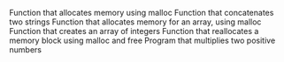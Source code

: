 Function that allocates memory using malloc
Function that concatenates two strings
Function that allocates memory for an array, using malloc
Function that creates an array of integers
Function that reallocates a memory block using malloc and free
Program that multiplies two positive numbers
